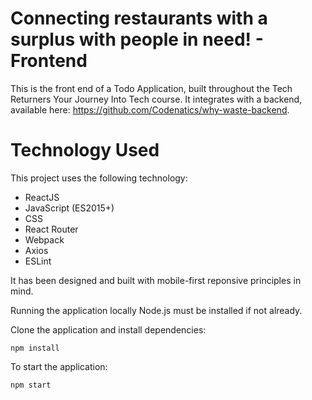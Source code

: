 # Connecting restaurants with a surplus with people in need! - Frontend

This is the front end of a Todo Application, built throughout the Tech Returners Your Journey Into Tech course. It integrates with a backend, available here: https://github.com/Codenatics/why-waste-backend.

# Technology Used

This project uses the following technology:

- ReactJS
- JavaScript (ES2015+)
- CSS
- React Router
- Webpack
- Axios
- ESLint

It has been designed and built with mobile-first reponsive principles in mind.

Running the application locally Node.js must be installed if not already.

Clone the application and install dependencies:

```
npm install
```

To start the application: 

```
npm start
```


